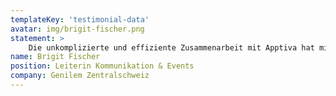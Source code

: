 ```yaml
---
templateKey: 'testimonial-data'
avatar: img/brigit-fischer.png
statement: > 
    Die unkomplizierte und effiziente Zusammenarbeit mit Apptiva hat mich begeistert und uns rasch zu einer kreativen und funktional optimalen Website verholfen. Kreativ, effizient, hilfsbereit, schnell, unkompliziert – das ist für mich Apptiva!
name: Brigit Fischer
position: Leiterin Kommunikation & Events
company: Genilem Zentralschweiz
---
```

